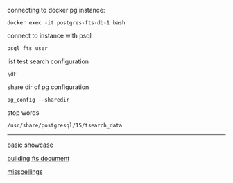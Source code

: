connecting to docker pg instance:
```
docker exec -it postgres-fts-db-1 bash
```

connect to instance with psql
```
psql fts user
```

list test search configuration

```
\dF
```


share dir of pg configuration

```
pg_config --sharedir
```

stop words

```
/usr/share/postgresql/15/tsearch_data
```

-----


[basic showcase](/DOCS/PGshowcase.MD)

[building fts document](/DOCS/materialized_view.MD)

[misspellings](/DOCS/misspelling.MD)
